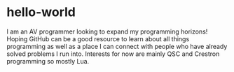 # hello-world

I am an AV programmer looking to expand my programming horizons! Hoping GitHub can be a good resource to learn about all things programming as well as a place I can connect with people who have already solved problems I run into. Interests for now are mainly QSC and Crestron programming so mostly Lua.
